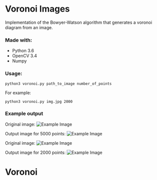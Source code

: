 # Voronoi Images

Implementation of the Bowyer-Watson algorithm that generates a voronoi diagram from an image.

### Made with:
* Python 3.6
* OpenCV 3.4
* Numpy

### Usage:
```
python3 voronoi.py path_to_image number_of_points
```

For example:
```
python3 voronoi.py img.jpg 2000
```

### Example output
Original image:
![Example Image](https://images.pexels.com/photos/1002106/pexels-photo-1002106.jpeg?auto=compress&cs=tinysrgb&h=750&w=1260)

Output image for 5000 points:
![Example Image](https://i.imgur.com/d0eObsP.jpg)

Original image:
![Example Image](https://images.pexels.com/photos/1009136/pexels-photo-1009136.jpeg?auto=compress&cs=tinysrgb&h=750&w=1260)

Output image for 2000 points:
![Example Image](https://i.imgur.com/498fVRJ.jpg)
# Voronoi
